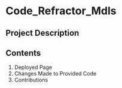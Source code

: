 # Code_Refractor_Mdls

## Project Description

## Contents

1. Deployed Page 
2. Changes Made to Provided Code 
3. Contributions
